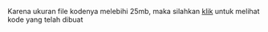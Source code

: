 Karena ukuran file kodenya melebihi 25mb, maka silahkan [klik](https://colab.research.google.com/drive/1FedQr6NPuLntZyQnGB3GhOYfdxibXJYI?usp=sharing) untuk melihat kode yang telah dibuat
